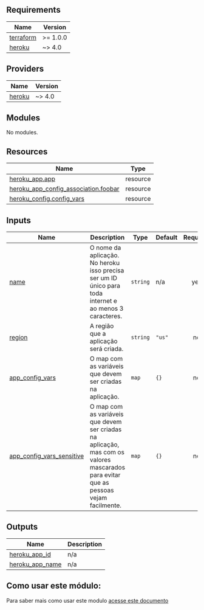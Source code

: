 ## Requirements

| Name | Version |
|------|---------|
| <a name="requirement_terraform"></a> [terraform](#requirement\_terraform) | >= 1.0.0 |
| <a name="requirement_heroku"></a> [heroku](#requirement\_heroku) | ~> 4.0 |

## Providers

| Name | Version |
|------|---------|
| <a name="provider_heroku"></a> [heroku](#provider\_heroku) | ~> 4.0 |

## Modules

No modules.

## Resources

| Name | Type |
|------|------|
| [heroku_app.app](https://registry.terraform.io/providers/heroku/heroku/latest/docs/resources/app) | resource |
| [heroku_app_config_association.foobar](https://registry.terraform.io/providers/heroku/heroku/latest/docs/resources/app_config_association) | resource |
| [heroku_config.config_vars](https://registry.terraform.io/providers/heroku/heroku/latest/docs/resources/config) | resource |

## Inputs

| Name | Description | Type | Default | Required |
|------|-------------|------|---------|:--------:|
| <a name="input_name"></a> [name](#input\_name) | O nome da aplicação. No heroku isso precisa ser um ID único para toda internet e ao menos 3 caracteres. | `string` | n/a | yes |
| <a name="input_region"></a> [region](#input\_region) | A região que a aplicação será criada. | `string` | `"us"` | no |
| <a name="input_app_config_vars"></a> [app\_config\_vars](#input\_app\_config\_vars) | O map com as variáveis que devem ser criadas na aplicação. | `map` | `{}` | no |
| <a name="input_app_config_vars_sensitive"></a> [app\_config\_vars\_sensitive](#input\_app\_config\_vars\_sensitive) | O map com as variáveis que devem ser criadas na aplicação, mas com os valores mascarados para evitar que as pessoas vejam facilmente. | `map` | `{}` | no |


## Outputs

| Name | Description |
|------|-------------|
| <a name="output_heroku_app_id"></a> [heroku\_app\_id](#output\_heroku\_app\_id) | n/a |
| <a name="output_heroku_app_name"></a> [heroku\_app\_name](#output\_heroku\_app\_name) | n/a |


## Como usar este módulo:

Para saber mais como usar este modulo [acesse este documento](how-to-use-this-module/README.md)
